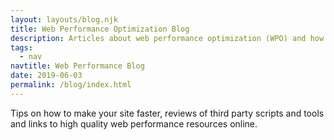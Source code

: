 ```yaml
---
layout: layouts/blog.njk
title: Web Performance Optimization Blog
description: Articles about web performance optimization (WPO) and how to make your site blazing fast.
tags:
  - nav
navtitle: Web Performance Blog
date: 2019-06-03
permalink: /blog/index.html
---
```


Tips on how to make your site faster, reviews of third party scripts and tools and links to high quality web performance resources online.
